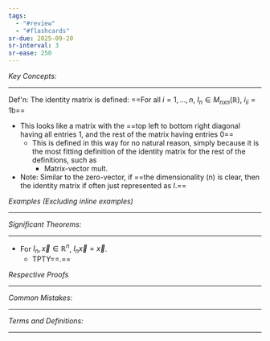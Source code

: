 ```yaml
---
tags:
  - "#review"
  - "#flashcards"
sr-due: 2025-09-20
sr-interval: 3
sr-ease: 250
---
```

*Key Concepts:*
___

Def'n: The identity matrix is defined: ==For all $i = 1, \ldots, n$, $I_{n}\in M_{nxn}(\mathbb{R})$, $i_{ii} = 1$b==
- This looks like a matrix with the ==top left to bottom right diagonal having all entries 1, and the rest of the matrix having entries 0==
	- This is defined in this way for no natural reason, simply because it is the most fitting definition of the identity matrix for the rest of the definitions, such as 
		- Matrix-vector mult.
- Note: Similar to the zero-vector, if ==the dimensionality (n) is clear, then the identity matrix if often just represented as $I$.==

*Examples (Excluding inline examples)* 
___

*Significant Theorems:*
___

- For $I_{n}, \vec{x} \in \mathbb{R}^n$, $I_{n}\vec{x} = \vec{x}$. 
	- TPTY==.==

*Respective Proofs*
___

*Common Mistakes:*
___

*Terms and Definitions:*
___

